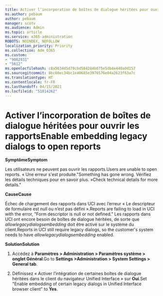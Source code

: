```yaml
---
title: Activer l’incorporation de boîtes de dialogue héritées pour ouvrir les rapports
ms.author: pebaum
author: pebaum
manager: scotv
ms.audience: Admin
ms.topic: article
ms.service: o365-administration
ROBOTS: NOINDEX, NOFOLLOW
localization_priority: Priority
ms.collection: Adm_O365
ms.custom:
- "9002931"
- "5612"
ms.openlocfilehash: c8a5634d5d79cbd584284b675e5db4e448a0d157
ms.sourcegitcommit: 8bc60ec34bc1e40685e3976576e04a2623f63a7c
ms.translationtype: HT
ms.contentlocale: fr-FR
ms.lasthandoff: 04/15/2021
ms.locfileid: "51814262"
---
```

# <a name="enable-embedding-legacy-dialogs-to-open-reports"></a><span data-ttu-id="c9e88-102">Activer l’incorporation de boîtes de dialogue héritées pour ouvrir les rapports</span><span class="sxs-lookup"><span data-stu-id="c9e88-102">Enable embedding legacy dialogs to open reports</span></span>

<span data-ttu-id="c9e88-103">**Symptôme**</span><span class="sxs-lookup"><span data-stu-id="c9e88-103">**Symptom**</span></span>

<span data-ttu-id="c9e88-104">Les utilisateurs ne peuvent pas ouvrir les rapports.</span><span class="sxs-lookup"><span data-stu-id="c9e88-104">Users are unable to open reports.</span></span> <span data-ttu-id="c9e88-105">« Une erreur s'est produite.</span><span class="sxs-lookup"><span data-stu-id="c9e88-105">"Something has gone wrong.</span></span> <span data-ttu-id="c9e88-106">Vérifiez les détails techniques pour en savoir plus. »</span><span class="sxs-lookup"><span data-stu-id="c9e88-106">Check technical details for more details."</span></span>

<span data-ttu-id="c9e88-107">**Cause**</span><span class="sxs-lookup"><span data-stu-id="c9e88-107">**Cause**</span></span>

<span data-ttu-id="c9e88-108">Échec de chargement des rapports dans UCI avec l’erreur « Le descripteur de formulaire est null ou n’est pas défini ».</span><span class="sxs-lookup"><span data-stu-id="c9e88-108">Reports are failing to load in UCI with the error, "Form descriptor is null or not defined."</span></span> <span data-ttu-id="c9e88-109">Les rapports dans UCI ont encore besoin de boîtes de dialogue héritées, de sorte que *allowlegacydialogsembedding* doit être activé sur le système du client.</span><span class="sxs-lookup"><span data-stu-id="c9e88-109">Reports in UCI still require legacy dialogs, so the customer's system needs to have *allowlegacydialogsembedding* enabled.</span></span>

<span data-ttu-id="c9e88-110">**Solution**</span><span class="sxs-lookup"><span data-stu-id="c9e88-110">**Solution**</span></span>

1. <span data-ttu-id="c9e88-111">Accédez à **Paramètres > Administration > Paramètres système > onglet Général**.</span><span class="sxs-lookup"><span data-stu-id="c9e88-111">Go to **Settings >Administration > System Settings > General tab**.</span></span>

2. <span data-ttu-id="c9e88-112">Définissez « Activer l’intégration de certaines boîtes de dialogue héritées dans le client du navigateur Unified Interface » sur **Oui**.</span><span class="sxs-lookup"><span data-stu-id="c9e88-112">Set "Enable embedding of certain legacy dialogs in Unified Interface browser client" to **Yes**.</span></span>

